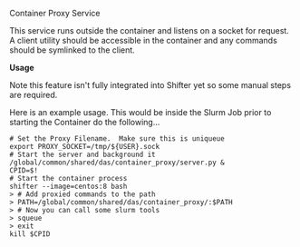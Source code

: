 Container Proxy Service

This service runs outside the container and listens on a socket for request.
A client utility should be accessible in the container and any commands should be symlinked to the client.


**Usage**

Note this feature isn't fully integrated into Shifter yet so some manual steps are required.

Here is an example usage.  This would be inside the Slurm Job prior to starting the Container do the following...

```
# Set the Proxy Filename.  Make sure this is uniqueue
export PROXY_SOCKET=/tmp/${USER}.sock
# Start the server and background it
/global/common/shared/das/container_proxy/server.py &
CPID=$!
# Start the container process
shifter --image=centos:8 bash
> # Add proxied commands to the path
> PATH=/global/common/shared/das/container_proxy/:$PATH
> # Now you can call some slurm tools
> squeue
> exit
kill $CPID
```

